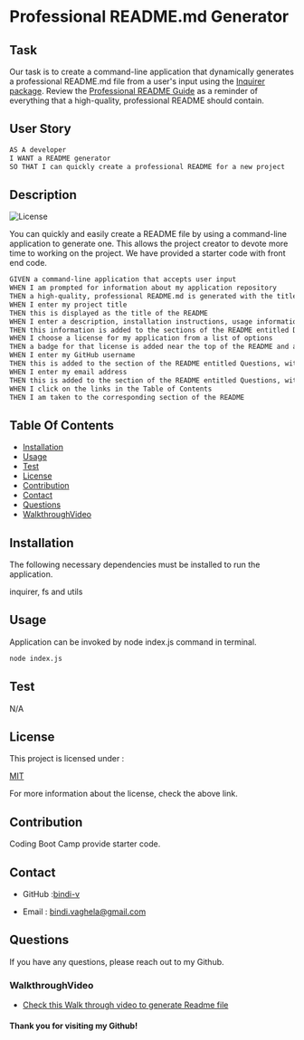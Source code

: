 
# Professional README.md Generator

## Task

Our task is to create a command-line application that dynamically generates a professional README.md file from a user's input using the [Inquirer package](https://www.npmjs.com/package/inquirer). Review the [Professional README Guide](https://coding-boot-camp.github.io/full-stack/github/professional-readme-guide) as a reminder of everything that a high-quality, professional README should contain.

## User Story

```md
AS A developer
I WANT a README generator
SO THAT I can quickly create a professional README for a new project
```

## Description

 ![License](https://img.shields.io/badge/License-MIT-yellow)

 You can quickly and easily create a README file by using a command-line application to generate one. This allows the project creator to devote more time to working on the project.
 We have provided a starter code with front end code.

```md
GIVEN a command-line application that accepts user input
WHEN I am prompted for information about my application repository
THEN a high-quality, professional README.md is generated with the title of my project and sections entitled Description, Table of Contents, Installation, Usage, License, Contributing, Tests, and Questions
WHEN I enter my project title
THEN this is displayed as the title of the README
WHEN I enter a description, installation instructions, usage information, contribution guidelines, and test instructions
THEN this information is added to the sections of the README entitled Description, Installation, Usage, Contributing, and Tests
WHEN I choose a license for my application from a list of options
THEN a badge for that license is added near the top of the README and a notice is added to the section of the README entitled License that explains which license the application is covered under
WHEN I enter my GitHub username
THEN this is added to the section of the README entitled Questions, with a link to my GitHub profile
WHEN I enter my email address
THEN this is added to the section of the README entitled Questions, with instructions on how to reach me with additional questions
WHEN I click on the links in the Table of Contents
THEN I am taken to the corresponding section of the README
```

## Table Of Contents

- [Installation](#installation)
- [Usage](#usage)
- [Test](#test)
- [License](#license)
- [Contribution](#contribution)
- [Contact](#contact)
- [Questions](#questions)
- [WalkthroughVideo](#WalkthroughVideo)
    
## Installation 

The following necessary dependencies must be installed to run the application.

 inquirer, fs and utils 

## Usage

 Application can be invoked by node index.js command in terminal.

 ```bash
node index.js
```

## Test
   N/A

## License

This project is licensed under :

 [MIT](https://opensource.org/licenses/MIT)

For more information about the license, check the above link.

## Contribution

Coding Boot Camp provide starter code.

## Contact

* GitHub :[bindi-v](https://github.com/bindi-v)

* Email : bindi.vaghela@gmail.com
    
## Questions

If you have any questions, please reach out to my Github.

### WalkthroughVideo

* [Check this Walk through video to generate Readme file](https://drive.google.com/file/d/1hUTWlXnt5SD2zYuXDjOMelmqo1ricVG7/view)

#### Thank you for visiting my Github!

